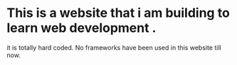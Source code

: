 # This is a website that i am building to learn web development .
it is totally hard coded.
No frameworks have been used in this website till now.
